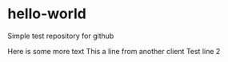 # hello-world
Simple test repository for github

Here is some more text
This a line from another client
Test line 2
